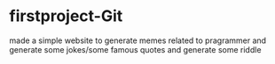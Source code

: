 # firstproject-Git
made a simple website to generate memes related to pragrammer and generate some jokes/some famous quotes and generate some riddle 
